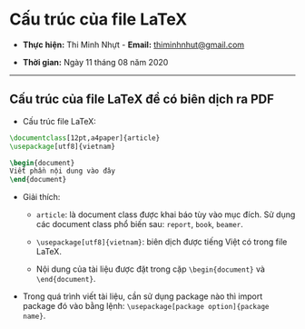 # Cấu trúc của file LaTeX

- **Thực hiện:** Thi Minh Nhựt - **Email:** thiminhnhut@gmail.com

- **Thời gian:** Ngày 11 tháng 08 năm 2020

---

## Cấu trúc của file LaTeX để có biên dịch ra PDF

- Cấu trúc file LaTeX:

```tex
\documentclass[12pt,a4paper]{article}
\usepackage[utf8]{vietnam}

\begin{document}
Viết phần nội dung vào đây
\end{document}
```

- Giải thích:

  - `article`: là document class được khai báo tùy vào mục đích. Sử dụng các document class phổ biến sau: `report`, `book`, `beamer`.

  - `\usepackage[utf8]{vietnam}`: biên dịch được tiếng Việt có trong file LaTeX.

  - Nội dung của tài liệu được đặt trong cặp `\begin{document}` và `\end{document}`.

- Trong quá trình viết tài liệu, cần sử dụng package nào thì import package đó vào bằng lệnh: `\usepackage[package option]{package name}`.
